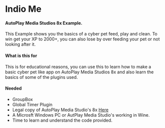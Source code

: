 Indio Me
=========================
#### AutoPlay Media Studios 8x Example.
This Example shows you the basics of a cyber pet feed, play and clean.
To win get your XP to 2000+, you can also lose by over feeding your pet or not looking after it.


#### What is this for
This is for educational reasons, you can use this to learn how to make a basic cyber pet like app
on AutoPlay Media Studios 8x and also learn the basics of some of the plugins used.

#### Needed
* GroupBox
* Global Timer Plugin
* Legal copy of AutoPlay Media Studio's 8x [Here](https://www.indigorose.com/autoplay-media-studio/)
* A Microsft Windows PC or AutPlay Media Studio's working in Wine.
* Time to learn and understand the code provided.
